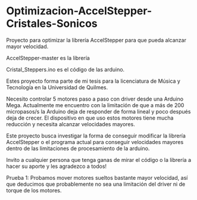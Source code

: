 # Optimizacion-AccelStepper-Cristales-Sonicos
Proyecto para optimizar la librería AccelStepper para que pueda alcanzar mayor velocidad.

AccelStepper-master es la librería

Cristal_Steppers.ino es el código de las arduino.

Estes proyecto forma parte de mi tesis para la licenciatura de Música y Tecnología en la Universidad de Quilmes.

Necesito controlar 5 motores paso a paso con driver desde una Arduino Mega. Actualmente me encuentro con la 
limitación de que a más de 200 micropasos/s la Arduino deja de responder de forma lineal y poco después deja
de crecer. El dispositivo en que uso estos motores tiene mucha reducción y necesita alcanzar velocidades mayores.

Este proyecto busca investigar la forma de conseguir modificar la librería AccelStepper o el programa actual para
conseguir velocidades mayores dentro de las limitaciones de procesamiento de la arduino. 

Invito a cualquier persona que tenga ganas de mirar el código o la librería a hacer su aporte y les agradezco a todos!

Prueba 1: Probamos mover motores sueltos bastante mayor velocidad, así que deducimos que probablemente no sea una limitación del driver
ni de torque de los motores.
